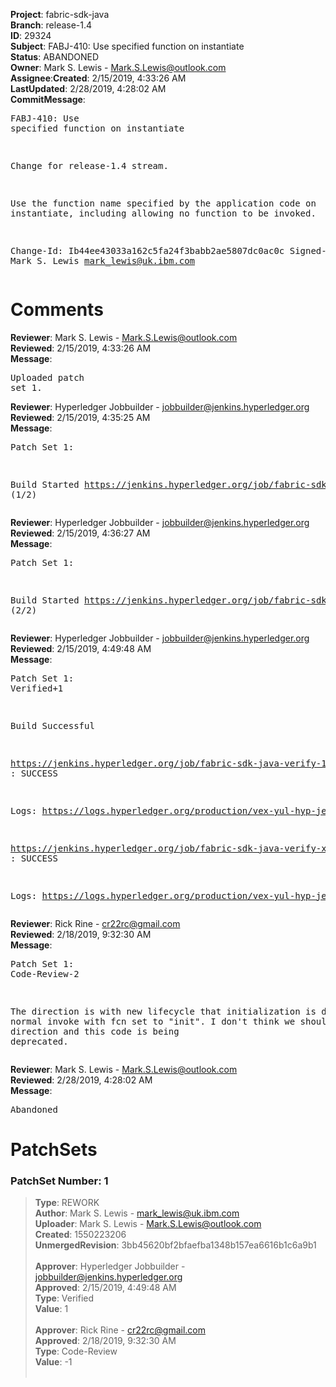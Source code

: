 <strong>Project</strong>: fabric-sdk-java</br><strong>Branch</strong>: release-1.4<br><strong>ID</strong>: 29324<br><strong>Subject</strong>: FABJ-410: Use specified function on instantiate<br><strong>Status</strong>: ABANDONED<br><strong>Owner</strong>: Mark S. Lewis - Mark.S.Lewis@outlook.com<br><strong>Assignee</strong>:<strong>Created</strong>: 2/15/2019, 4:33:26 AM<br><strong>LastUpdated</strong>: 2/28/2019, 4:28:02 AM<br><strong>CommitMessage</strong>:<br><pre>FABJ-410: Use specified function on instantiate

Change for release-1.4 stream.

Use the function name specified by the application code on
instantiate, including allowing no function to be invoked.

Change-Id: Ib44ee43033a162c5fa24f3babb2ae5807dc0ac0c
Signed-off-by: Mark S. Lewis <mark_lewis@uk.ibm.com>
</pre><h1>Comments</h1><strong>Reviewer</strong>: Mark S. Lewis - Mark.S.Lewis@outlook.com<br><strong>Reviewed</strong>: 2/15/2019, 4:33:26 AM<br><strong>Message</strong>: <pre>Uploaded patch set 1.</pre><strong>Reviewer</strong>: Hyperledger Jobbuilder - jobbuilder@jenkins.hyperledger.org<br><strong>Reviewed</strong>: 2/15/2019, 4:35:25 AM<br><strong>Message</strong>: <pre>Patch Set 1:

Build Started https://jenkins.hyperledger.org/job/fabric-sdk-java-verify-1.4-x86_64/36/ (1/2)</pre><strong>Reviewer</strong>: Hyperledger Jobbuilder - jobbuilder@jenkins.hyperledger.org<br><strong>Reviewed</strong>: 2/15/2019, 4:36:27 AM<br><strong>Message</strong>: <pre>Patch Set 1:

Build Started https://jenkins.hyperledger.org/job/fabric-sdk-java-verify-x86_64/2629/ (2/2)</pre><strong>Reviewer</strong>: Hyperledger Jobbuilder - jobbuilder@jenkins.hyperledger.org<br><strong>Reviewed</strong>: 2/15/2019, 4:49:48 AM<br><strong>Message</strong>: <pre>Patch Set 1: Verified+1

Build Successful 

https://jenkins.hyperledger.org/job/fabric-sdk-java-verify-1.4-x86_64/36/ : SUCCESS

Logs: https://logs.hyperledger.org/production/vex-yul-hyp-jenkins-3/fabric-sdk-java-verify-1.4-x86_64/36

https://jenkins.hyperledger.org/job/fabric-sdk-java-verify-x86_64/2629/ : SUCCESS

Logs: https://logs.hyperledger.org/production/vex-yul-hyp-jenkins-3/fabric-sdk-java-verify-x86_64/2629</pre><strong>Reviewer</strong>: Rick Rine - cr22rc@gmail.com<br><strong>Reviewed</strong>: 2/18/2019, 9:32:30 AM<br><strong>Message</strong>: <pre>Patch Set 1: Code-Review-2

The direction is with new lifecycle that initialization is done with normal invoke with fcn set to "init".  I don't think we should promote direction and this code is being deprecated.</pre><strong>Reviewer</strong>: Mark S. Lewis - Mark.S.Lewis@outlook.com<br><strong>Reviewed</strong>: 2/28/2019, 4:28:02 AM<br><strong>Message</strong>: <pre>Abandoned</pre><h1>PatchSets</h1><h3>PatchSet Number: 1</h3><blockquote><strong>Type</strong>: REWORK<br><strong>Author</strong>: Mark S. Lewis - mark_lewis@uk.ibm.com<br><strong>Uploader</strong>: Mark S. Lewis - Mark.S.Lewis@outlook.com<br><strong>Created</strong>: 1550223206<br><strong>UnmergedRevision</strong>: 3bb45620bf2bfaefba1348b157ea6616b1c6a9b1<br><br><strong>Approver</strong>: Hyperledger Jobbuilder - jobbuilder@jenkins.hyperledger.org<br><strong>Approved</strong>: 2/15/2019, 4:49:48 AM<br><strong>Type</strong>: Verified<br><strong>Value</strong>: 1<br><br><strong>Approver</strong>: Rick Rine - cr22rc@gmail.com<br><strong>Approved</strong>: 2/18/2019, 9:32:30 AM<br><strong>Type</strong>: Code-Review<br><strong>Value</strong>: -1<br><br></blockquote>
